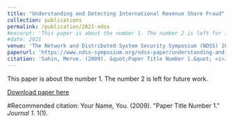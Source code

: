 ```yaml
---
title: "Understanding and Detecting International Revenue Share Fraud"
collection: publications
permalink: /publication/2021-ndss
#excerpt: 'This paper is about the number 1. The number 2 is left for future work.'
#date: 2021
venue: 'The Network and Distributed System Security Symposium (NDSS) 2021' 
paperurl: 'https://www.ndss-symposium.org/ndss-paper/understanding-and-detecting-international-revenue-share-fraud/'
citation: 'Sahin, Merve. (2009). &quot;Paper Title Number 1.&quot; <i>Journal 1</i>. 1(1).'
---
```

This paper is about the number 1. The number 2 is left for future work.

[Download paper here](http://mervesc.github.io/files/2021_NDSS.pdf)

#Recommended citation: Your Name, You. (2009). "Paper Title Number 1." <i>Journal 1</i>. 1(1).
